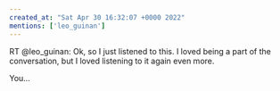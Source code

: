 ```yaml
---
created_at: "Sat Apr 30 16:32:07 +0000 2022"
mentions: ['leo_guinan']
---
```


RT @leo_guinan: Ok, so I just listened to this. I loved being a part of the conversation, but I loved listening to it again even more.

You…